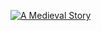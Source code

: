 [![A Medieval Story][Featured Image]](content/games/a-medieval-story)

[Featured Image]: //mkv25.net/ludum/ld27/release/screenshot_02_gameplay.png